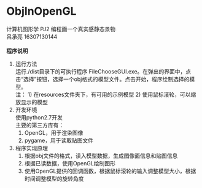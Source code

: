 # ObjInOpenGL
计算机图形学 PJ2 编程画一个真实感静态景物 \
吕承亮 16307130144 \
\
**程序说明** 
1. 运行方法 \
    运行./dist目录下的可执行程序 FileChooseGUI.exe。在弹出的界面中，点击“选择”按钮，选择一个obj格式的模型文件。点击开始，程序绘制选择的模型。\
    注： 1) 在resources文件夹下，有可用的示例模型
        2) 使用鼠标滚轮，可以缩放显示的模型
2. 开发环境 \
    使用python2.7开发 \
    主要的第三方库有：
    1) OpenGL，用于渲染图像
    2) pygame，用于读取贴图文件
3. 程序实现原理
    1) 根据obj文件的格式，读入模型数据，生成图像面信息和贴图信息
    2) 根据已读数据，使用OpenGL绘制图形
    3) 使用OpenGL提供的回调函数，根据鼠标滚轮的输入调整模型大小，根据时间调整模型的旋转角度
